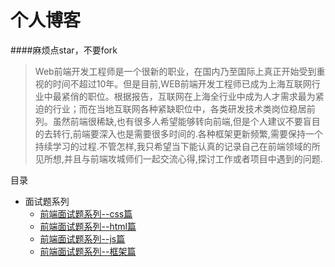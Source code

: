 # 个人博客

####麻烦点star，不要fork

> Web前端开发工程师是一个很新的职业，在国内乃至国际上真正开始受到重视的时间不超过10年。但是目前,WEB前端开发工程师已成为上海互联网行业中最紧俏的职位。根据报告，互联网在上海全行业中成为人才需求最为紧迫的行业；而在当地互联网各种紧缺职位中，各类研发技术类岗位稳居前列。虽然前端很稀缺,也有很多人希望能够转向前端,但是个人建议不要盲目的去转行,前端要深入也是需要很多时间的.各种框架更新频繁,需要保持一个持续学习的过程.不管怎样,我只希望当下能认真的记录自己在前端领域的所见所想,并且与前端攻城师们一起交流心得,探讨工作或者项目中遇到的问题.



目录

- 面试题系列
    - [前端面试题系列--css篇](https://github.com/zhongpeng/Blog/issues/1)
    - [前端面试题系列--html篇](https://github.com/zhongpeng/Blog/issues/2)
    - [前端面试题系列--js篇](https://github.com/zhongpeng/Blog/issues/3)
    - [前端面试题系列--框架篇](https://github.com/zhongpeng/Blog/issues/4)
  
